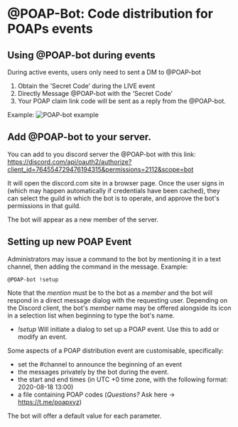 # @POAP-Bot: Code distribution for POAPs events

## Using @POAP-bot during events
During active events, users only need to sent a DM to @POAP-bot 

1. Obtain the 'Secret Code' during the LIVE event
2. Directly Message @POAP-bot with the 'Secret Code'
3. Your POAP claim link code will be sent as a reply from the @POAP-bot.

Example:
 ![POAP-bot example](https://res.cloudinary.com/dbiqkiypz/image/upload/v1604692202/Screen_Shot_2020-11-06_at_16.45.29_ylsa5z.png)

## Add @POAP-bot to your server.

You can add to you discord server the @POAP-bot with this link:
https://discord.com/api/oauth2/authorize?client_id=764554729476194315&permissions=2112&scope=bot

It will open the discord.com site in a browser page. Once the user signs in (which may happen automatically if credentials have been cached), they can select the guild in which the bot is to operate, and approve the bot's permissions in that guild. 

The bot will appear as a new member of the server.

## Setting up new POAP Event
Administrators may issue a command to the bot by mentioning it in a text channel, then adding the command in the message. Example:

`@POAP-bot !setup`

Note that the _mention_ must be to the bot as a _member_ and the bot will respond in a direct message dialog with the requesting user. Depending on the Discord client, the bot's _member_ name may be offered alongside its icon in a selection list when beginning to type the bot's name.

- *!setup* Will initiate a dialog to set up a POAP event. Use this to add or modify an event.

Some aspects of a POAP distribution event are customisable, specifically:
- set the #channel to announce the beginning of an event
- the messages privately by the bot during the event.
- the start and end times (in UTC +0 time zone, with the following format: 2020-08-18 13:00)
- a file containing POAP codes (_Questions?_ Ask here -> https://t.me/poapxyz)

The bot will offer a default value for each parameter.